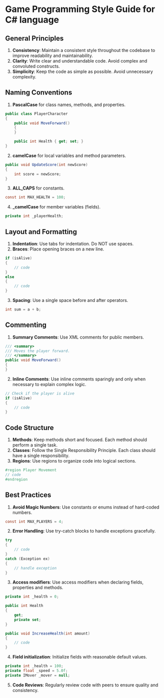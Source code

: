 # Game Programming Style Guide for C# language

## General Principles

1. **Consistency**: Maintain a consistent style throughout the codebase to improve readability and maintainability.
2. **Clarity**: Write clear and understandable code. Avoid complex and convoluted constructs.
3. **Simplicity**: Keep the code as simple as possible. Avoid unnecessary complexity.

## Naming Conventions

1. **PascalCase** for class names, methods, and properties.

```csharp
public class PlayerCharacter
{
    public void MoveForward()
    {
    }

    public int Health { get; set; }
}
```

2. **camelCase** for local variables and method parameters.

```csharp
public void UpdateScore(int newScore)
{
    int score = newScore;
}
```

3. **ALL_CAPS** for constants.

```csharp
const int MAX_HEALTH = 100;
```

4. **_camelCase** for member variables (fields).

```csharp
private int _playerHealth;
```

## Layout and Formatting

1. **Indentation**: Use tabs for indentation. Do NOT use spaces.
2. **Braces**: Place opening braces on a new line.

```csharp
if (isAlive)
{
    // code
}
else
{
    // code
}
```

3. **Spacing**: Use a single space before and after operators.

```csharp
int sum = a + b;
```

## Commenting

1. **Summary Comments**: Use XML comments for public members.

```csharp
/// <summary>
/// Moves the player forward.
/// </summary>
public void MoveForward()
{
}
```

2. **Inline Comments**: Use inline comments sparingly and only when necessary to explain complex logic.

```csharp
// Check if the player is alive
if (isAlive)
{
    // code
}
```

## Code Structure

1. **Methods**: Keep methods short and focused. Each method should perform a single task.
2. **Classes**: Follow the Single Responsibility Principle. Each class should have a single responsibility.
3. **Regions**: Use regions to organize code into logical sections.

```csharp
#region Player Movement
// code
#endregion
```

## Best Practices

1. **Avoid Magic Numbers**: Use constants or enums instead of hard-coded numbers.

```csharp
const int MAX_PLAYERS = 4;
```

2. **Error Handling**: Use try-catch blocks to handle exceptions gracefully.

```csharp
try
{
    // code
}
catch (Exception ex)
{
    // handle exception
}
```

3. **Access modifiers**: Use access modifiers when declaring fields, properties and methods.

```csharp
private int _health = 0;

public int Health
{
    get;
    private set;
}

public void IncreaseHealth(int amount)
{
    // code
}
```

4. **Field initialization**: Initialize fields with reasonable default values.

```csharp
private int _health = 100;
private float _speed = 5.0f;
private IMover _mover = null;
```

5. **Code Reviews**: Regularly review code with peers to ensure quality and consistency.
